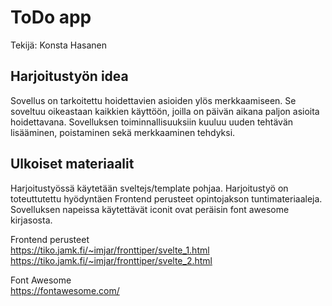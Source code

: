 # ToDo app

Tekijä: Konsta Hasanen

## Harjoitustyön idea

Sovellus on tarkoitettu hoidettavien asioiden ylös merkkaamiseen. Se soveltuu oikeastaan kaikkien käyttöön, joilla on päivän aikana paljon asioita hoidettavana. Sovelluksen toiminnallisuuksiin kuuluu uuden tehtävän lisääminen, poistaminen sekä merkkaaminen tehdyksi.

## Ulkoiset materiaalit

Harjoitustyössä käytetään sveltejs/template pohjaa. Harjoitustyö on toteuttutettu hyödyntäen Frontend perusteet opintojakson tuntimateriaaleja. Sovelluksen napeissa käytettävät iconit ovat peräisin font awesome kirjasosta.

Frontend perusteet  
https://tiko.jamk.fi/~imjar/fronttiper/svelte_1.html  
https://tiko.jamk.fi/~imjar/fronttiper/svelte_2.html

Font Awesome  
https://fontawesome.com/
